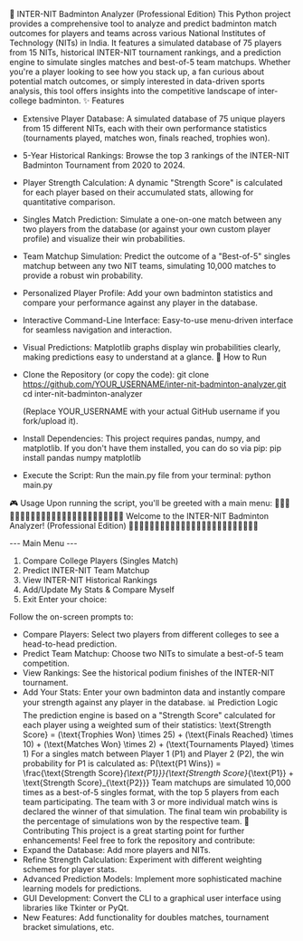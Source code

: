 🏸 INTER-NIT Badminton Analyzer (Professional Edition)
This Python project provides a comprehensive tool to analyze and predict badminton match outcomes for players and teams across various National Institutes of Technology (NITs) in India. It features a simulated database of 75 players from 15 NITs, historical INTER-NIT tournament rankings, and a prediction engine to simulate singles matches and best-of-5 team matchups.
Whether you're a player looking to see how you stack up, a fan curious about potential match outcomes, or simply interested in data-driven sports analysis, this tool offers insights into the competitive landscape of inter-college badminton.
✨ Features
 * Extensive Player Database: A simulated database of 75 unique players from 15 different NITs, each with their own performance statistics (tournaments played, matches won, finals reached, trophies won).
 * 5-Year Historical Rankings: Browse the top 3 rankings of the INTER-NIT Badminton Tournament from 2020 to 2024.
 * Player Strength Calculation: A dynamic "Strength Score" is calculated for each player based on their accumulated stats, allowing for quantitative comparison.
 * Singles Match Prediction: Simulate a one-on-one match between any two players from the database (or against your own custom player profile) and visualize their win probabilities.
 * Team Matchup Simulation: Predict the outcome of a "Best-of-5" singles matchup between any two NIT teams, simulating 10,000 matches to provide a robust win probability.
 * Personalized Player Profile: Add your own badminton statistics and compare your performance against any player in the database.
 * Interactive Command-Line Interface: Easy-to-use menu-driven interface for seamless navigation and interaction.
 * Visual Predictions: Matplotlib graphs display win probabilities clearly, making predictions easy to understand at a glance.
🚀 How to Run
 * Clone the Repository (or copy the code):
   git clone https://github.com/YOUR_USERNAME/inter-nit-badminton-analyzer.git
cd inter-nit-badminton-analyzer

   (Replace YOUR_USERNAME with your actual GitHub username if you fork/upload it).
 * Install Dependencies:
   This project requires pandas, numpy, and matplotlib. If you don't have them installed, you can do so via pip:
   pip install pandas numpy matplotlib

 * Execute the Script:
   Run the main.py file from your terminal:
   python main.py

🎮 Usage
Upon running the script, you'll be greeted with a main menu:
🏸🏸🏸🏸🏸🏸🏸🏸🏸🏸🏸🏸🏸🏸🏸🏸🏸🏸🏸🏸🏸🏸🏸🏸🏸
   Welcome to the INTER-NIT Badminton Analyzer!
         (Professional Edition)
🏸🏸🏸🏸🏸🏸🏸🏸🏸🏸🏸🏸🏸🏸🏸🏸🏸🏸🏸🏸🏸🏸🏸🏸🏸

--- Main Menu ---
1. Compare College Players (Singles Match)
2. Predict INTER-NIT Team Matchup
3. View INTER-NIT Historical Rankings
4. Add/Update My Stats & Compare Myself
5. Exit
Enter your choice:

Follow the on-screen prompts to:
 * Compare Players: Select two players from different colleges to see a head-to-head prediction.
 * Predict Team Matchup: Choose two NITs to simulate a best-of-5 team competition.
 * View Rankings: See the historical podium finishes of the INTER-NIT tournament.
 * Add Your Stats: Enter your own badminton data and instantly compare your strength against any player in the database.
📊 Prediction Logic
The prediction engine is based on a "Strength Score" calculated for each player using a weighted sum of their statistics:
\\text{Strength Score} = (\\text{Trophies Won} \\times 25) + (\\text{Finals Reached} \\times 10) + (\\text{Matches Won} \\times 2) + (\\text{Tournaments Played} \\times 1)
For a singles match between Player 1 (P1) and Player 2 (P2), the win probability for P1 is calculated as:
P(\\text{P1 Wins}) = \\frac{\\text{Strength Score}*{\\text{P1}}}{\\text{Strength Score}*{\\text{P1}} + \\text{Strength Score}\_{\\text{P2}}}
Team matchups are simulated 10,000 times as a best-of-5 singles format, with the top 5 players from each team participating. The team with 3 or more individual match wins is declared the winner of that simulation. The final team win probability is the percentage of simulations won by the respective team.
🤝 Contributing
This project is a great starting point for further enhancements! Feel free to fork the repository and contribute:
 * Expand the Database: Add more players and NITs.
 * Refine Strength Calculation: Experiment with different weighting schemes for player stats.
 * Advanced Prediction Models: Implement more sophisticated machine learning models for predictions.
 * GUI Development: Convert the CLI to a graphical user interface using libraries like Tkinter or PyQt.
 * New Features: Add functionality for doubles matches, tournament bracket simulations, etc.





